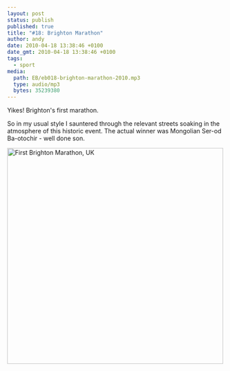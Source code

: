 ```yaml
---
layout: post
status: publish
published: true
title: "#18: Brighton Marathon"
author: andy
date: 2010-04-18 13:38:46 +0100
date_gmt: 2010-04-18 13:38:46 +0100
tags:
  - sport
media:
  path: EB/eb018-brighton-marathon-2010.mp3
  type: audio/mp3
  bytes: 35239380
---
```

Yikes! Brighton's first marathon.

So in my usual style I sauntered through the relevant streets soaking in the atmosphere of this historic event. The actual winner was Mongolian Ser-od Ba-otochir - well done son.

<a data-flickr-embed="true"  href="https://www.flickr.com/photos/andywhitebrighton/26618356646/in/album-72157667159194125/" title="First Brighton Marathon, UK"><img src="https://farm2.staticflickr.com/1703/26618356646_8277323c93.jpg" width="500" height="500" alt="First Brighton Marathon, UK"></a><script async src="//embedr.flickr.com/assets/client-code.js" charset="utf-8"></script>
